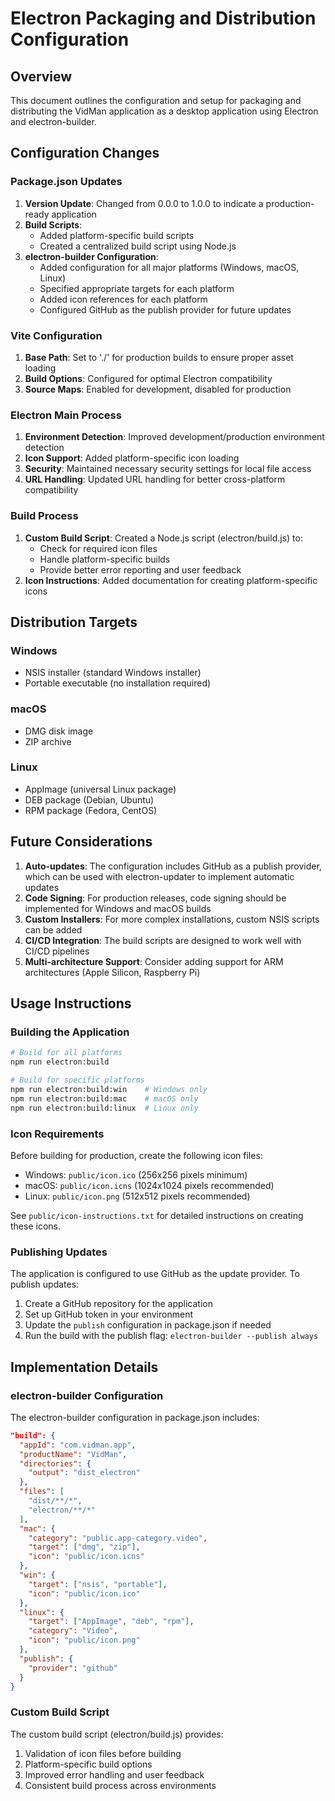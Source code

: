# Electron Packaging and Distribution Configuration

## Overview

This document outlines the configuration and setup for packaging and distributing the VidMan application as a desktop application using Electron and electron-builder.

## Configuration Changes

### Package.json Updates

1. **Version Update**: Changed from 0.0.0 to 1.0.0 to indicate a production-ready application
2. **Build Scripts**:
   - Added platform-specific build scripts
   - Created a centralized build script using Node.js
3. **electron-builder Configuration**:
   - Added configuration for all major platforms (Windows, macOS, Linux)
   - Specified appropriate targets for each platform
   - Added icon references for each platform
   - Configured GitHub as the publish provider for future updates

### Vite Configuration

1. **Base Path**: Set to './' for production builds to ensure proper asset loading
2. **Build Options**: Configured for optimal Electron compatibility
3. **Source Maps**: Enabled for development, disabled for production

### Electron Main Process

1. **Environment Detection**: Improved development/production environment detection
2. **Icon Support**: Added platform-specific icon loading
3. **Security**: Maintained necessary security settings for local file access
4. **URL Handling**: Updated URL handling for better cross-platform compatibility

### Build Process

1. **Custom Build Script**: Created a Node.js script (electron/build.js) to:
   - Check for required icon files
   - Handle platform-specific builds
   - Provide better error reporting and user feedback
2. **Icon Instructions**: Added documentation for creating platform-specific icons

## Distribution Targets

### Windows
- NSIS installer (standard Windows installer)
- Portable executable (no installation required)

### macOS
- DMG disk image
- ZIP archive

### Linux
- AppImage (universal Linux package)
- DEB package (Debian, Ubuntu)
- RPM package (Fedora, CentOS)

## Future Considerations

1. **Auto-updates**: The configuration includes GitHub as a publish provider, which can be used with electron-updater to implement automatic updates
2. **Code Signing**: For production releases, code signing should be implemented for Windows and macOS builds
3. **Custom Installers**: For more complex installations, custom NSIS scripts can be added
4. **CI/CD Integration**: The build scripts are designed to work well with CI/CD pipelines
5. **Multi-architecture Support**: Consider adding support for ARM architectures (Apple Silicon, Raspberry Pi)

## Usage Instructions

### Building the Application

```bash
# Build for all platforms
npm run electron:build

# Build for specific platforms
npm run electron:build:win    # Windows only
npm run electron:build:mac    # macOS only
npm run electron:build:linux  # Linux only
```

### Icon Requirements

Before building for production, create the following icon files:

- Windows: `public/icon.ico` (256x256 pixels minimum)
- macOS: `public/icon.icns` (1024x1024 pixels recommended)
- Linux: `public/icon.png` (512x512 pixels recommended)

See `public/icon-instructions.txt` for detailed instructions on creating these icons.

### Publishing Updates

The application is configured to use GitHub as the update provider. To publish updates:

1. Create a GitHub repository for the application
2. Set up GitHub token in your environment
3. Update the `publish` configuration in package.json if needed
4. Run the build with the publish flag: `electron-builder --publish always`

## Implementation Details

### electron-builder Configuration

The electron-builder configuration in package.json includes:

```json
"build": {
  "appId": "com.vidman.app",
  "productName": "VidMan",
  "directories": {
    "output": "dist_electron"
  },
  "files": [
    "dist/**/*",
    "electron/**/*"
  ],
  "mac": {
    "category": "public.app-category.video",
    "target": ["dmg", "zip"],
    "icon": "public/icon.icns"
  },
  "win": {
    "target": ["nsis", "portable"],
    "icon": "public/icon.ico"
  },
  "linux": {
    "target": ["AppImage", "deb", "rpm"],
    "category": "Video",
    "icon": "public/icon.png"
  },
  "publish": {
    "provider": "github"
  }
}
```

### Custom Build Script

The custom build script (electron/build.js) provides:

1. Validation of icon files before building
2. Platform-specific build options
3. Improved error handling and user feedback
4. Consistent build process across environments